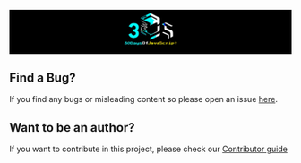  <h1 align="center" style="background-color: #000;margin-top: 25px">    
 <img src="./banner-JS.jpg" width="50%"/> 
 <br>
</h1>

## Find a Bug?
If you find any bugs or misleading content so please open an issue [here](https://github.com/shubham72-73/30DaysOfJavaScript/issues/new).

## Want to be an author?
If you want to contribute in this project, please check our [Contributor guide](./CONTRIBUTING.md)
